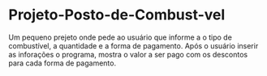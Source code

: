 # Projeto-Posto-de-Combust-vel
Um pequeno prejeto onde pede ao usuário que informe a o tipo de combustível, a quantidade e a forma de pagamento. Após o usuário inserir as inforações o programa, 
mostra o valor a ser pago com os descontos para cada forma de pagamento.
